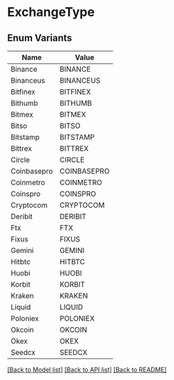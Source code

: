 # ExchangeType

## Enum Variants

| Name | Value |
|---- | -----|
| Binance | BINANCE |
| Binanceus | BINANCEUS |
| Bitfinex | BITFINEX |
| Bithumb | BITHUMB |
| Bitmex | BITMEX |
| Bitso | BITSO |
| Bitstamp | BITSTAMP |
| Bittrex | BITTREX |
| Circle | CIRCLE |
| Coinbasepro | COINBASEPRO |
| Coinmetro | COINMETRO |
| Coinspro | COINSPRO |
| Cryptocom | CRYPTOCOM |
| Deribit | DERIBIT |
| Ftx | FTX |
| Fixus | FIXUS |
| Gemini | GEMINI |
| Hitbtc | HITBTC |
| Huobi | HUOBI |
| Korbit | KORBIT |
| Kraken | KRAKEN |
| Liquid | LIQUID |
| Poloniex | POLONIEX |
| Okcoin | OKCOIN |
| Okex | OKEX |
| Seedcx | SEEDCX |


[[Back to Model list]](../README.md#documentation-for-models) [[Back to API list]](../README.md#documentation-for-api-endpoints) [[Back to README]](../README.md)


